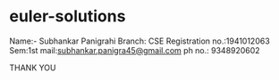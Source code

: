 # euler-solutions
Name:- Subhankar Panigrahi
Branch: CSE
Registration no.:1941012063
Sem:1st
mail:subhankar.panigra45@gmail.com
ph no.: 9348920602




THANK YOU

